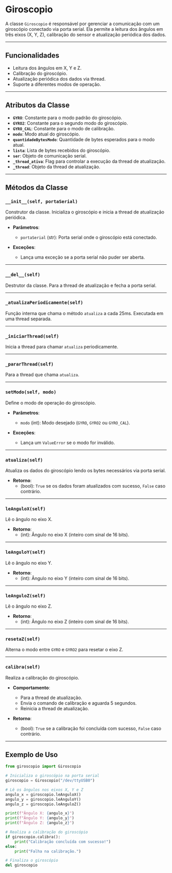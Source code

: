 # Giroscopio

A classe `Giroscopio` é responsável por gerenciar a comunicação com um giroscópio conectado via porta serial. Ela permite a leitura dos ângulos em três eixos (X, Y, Z), calibração do sensor e atualização periódica dos dados.

---

## Funcionalidades

- Leitura dos ângulos em X, Y e Z.
- Calibração do giroscópio.
- Atualização periódica dos dados via thread.
- Suporte a diferentes modos de operação.

---

## Atributos da Classe

- **`GYRO`**: Constante para o modo padrão do giroscópio.
- **`GYRO2`**: Constante para o segundo modo do giroscópio.
- **`GYRO_CAL`**: Constante para o modo de calibração.
- **`modo`**: Modo atual do giroscópio.
- **`quantidadeBytesModo`**: Quantidade de bytes esperados para o modo atual.
- **`lista`**: Lista de bytes recebidos do giroscópio.
- **`ser`**: Objeto de comunicação serial.
- **`_thread_ativa`**: Flag para controlar a execução da thread de atualização.
- **`_thread`**: Objeto da thread de atualização.

---

## Métodos da Classe

### `__init__(self, portaSerial)`
Construtor da classe. Inicializa o giroscópio e inicia a thread de atualização periódica.

- **Parâmetros**:
  - `portaSerial` (str): Porta serial onde o giroscópio está conectado.

- **Exceções**:
  - Lança uma exceção se a porta serial não puder ser aberta.

---

### `__del__(self)`
Destrutor da classe. Para a thread de atualização e fecha a porta serial.

---

### `_atualizaPeriodicamente(self)`
Função interna que chama o método `atualiza` a cada 25ms. Executada em uma thread separada.

---

### `_iniciarThread(self)`
Inicia a thread para chamar `atualiza` periodicamente.

---

### `_pararThread(self)`
Para a thread que chama `atualiza`.

---

### `setModo(self, modo)`
Define o modo de operação do giroscópio.

- **Parâmetros**:
  - `modo` (int): Modo desejado (`GYRO`, `GYRO2` ou `GYRO_CAL`).

- **Exceções**:
  - Lança um `ValueError` se o modo for inválido.

---

### `atualiza(self)`
Atualiza os dados do giroscópio lendo os bytes necessários via porta serial.

- **Retorno**:
  - (bool): `True` se os dados foram atualizados com sucesso, `False` caso contrário.

---

### `leAnguloX(self)`
Lê o ângulo no eixo X.

- **Retorno**:
  - (int): Ângulo no eixo X (inteiro com sinal de 16 bits).

---

### `leAnguloY(self)`
Lê o ângulo no eixo Y.

- **Retorno**:
  - (int): Ângulo no eixo Y (inteiro com sinal de 16 bits).

---

### `leAnguloZ(self)`
Lê o ângulo no eixo Z.

- **Retorno**:
  - (int): Ângulo no eixo Z (inteiro com sinal de 16 bits).

---

### `resetaZ(self)`
Alterna o modo entre `GYRO` e `GYRO2` para resetar o eixo Z.

---

### `calibra(self)`
Realiza a calibração do giroscópio.

- **Comportamento**:
  - Para a thread de atualização.
  - Envia o comando de calibração e aguarda 5 segundos.
  - Reinicia a thread de atualização.

- **Retorno**:
  - (bool): `True` se a calibração foi concluída com sucesso, `False` caso contrário.

---

## Exemplo de Uso

```python
from giroscopio import Giroscopio

# Inicializa o giroscópio na porta serial
giroscopio = Giroscopio("/dev/ttyUSB0")

# Lê os ângulos nos eixos X, Y e Z
angulo_x = giroscopio.leAnguloX()
angulo_y = giroscopio.leAnguloY()
angulo_z = giroscopio.leAnguloZ()

print(f"Ângulo X: {angulo_x}")
print(f"Ângulo Y: {angulo_y}")
print(f"Ângulo Z: {angulo_z}")

# Realiza a calibração do giroscópio
if giroscopio.calibra():
    print("Calibração concluída com sucesso!")
else:
    print("Falha na calibração.")

# Finaliza o giroscópio
del giroscopio